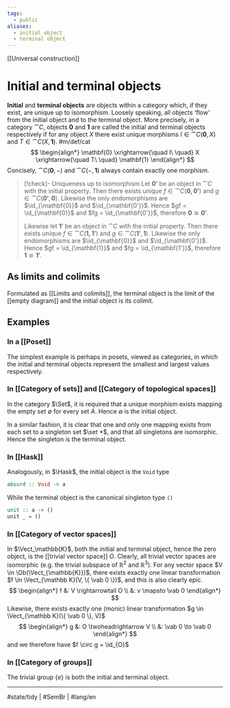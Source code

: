 ```yaml
---
tags:
  - public
aliases:
  - initial object
  - terminal object
---
```


[[Universal construction]]
# Initial and terminal objects

**Initial** and **terminal objects** are objects within a category which, if they exist, are unique up to isomorphism.
Loosely speaking, all objects ‘flow’ from the initial object and to the terminal object.
More precisely, in a category $\cat C$, objects $\mathbf{0}$ and $\mathbf{1}$ are called the initial and terminal objects respectively if for any object $X$ there exist unique morphisms $I \in \cat C(\mathbf{0}, X)$ and $T \in \cat C(X, \mathbf{1})$. #m/def/cat 
$$
\begin{align*}
\mathbf{0} \xrightarrow{\quad I\ \quad} X \xrightarrow{\quad T\ \quad} \mathbf{1}
\end{align*}
$$
Concisely, $\cat C(\mathbf{0},-)$ and $\cat C(-,\mathbf{1})$ always contain exactly one morphism.


> [!check]- Uniqueness up to isomorphism
> Let $\mathbf{0'}$ be an object in $\cat C$ with the initial property.
> Then there exists unique $f \in \cat C(\mathbf{0, \mathbf{0'}})$ and $g \in \cat C(\mathbf{0'},\mathbf{\mathbf{0}})$.
> Likewise the only endomorphisms are $\id_{\mathbf{0}}$ and $\id_{\mathbf{0'}}$.
> Hence $gf = \id_{\mathbf{0}}$ and $fg = \id_{\mathbf{0'}}$, therefore $\mathbf{0} \cong \mathbf{0'}$.
> 
> Likewise let $\mathbf{1'}$ be an object in $\cat C$ with the initial property.
> Then there exists unique $f \in \cat C(\mathbf{1, \mathbf{1'}})$ and $g \in \cat C(\mathbf{1'},\mathbf{\mathbf{1}})$.
> Likewise the only endomorphisms are $\id_{\mathbf{0}}$ and $\id_{\mathbf{0'}}$.
> Hence $gf = \id_{\mathbf{1}}$ and $fg = \id_{\mathbf{1'}}$, therefore $\mathbf{1} \cong \mathbf{1'}$.
> <span class="QED"/>

## As limits and colimits

Formulated as [[Limits and colimits]], the terminal object is the limit of the [[empty diagram]] and the initial object is its colimit.

## Examples
### In a [[Poset]]
The simplest example is perhaps in posets, viewed as categories, in which the initial and terminal objects represent the smallest and largest values respectively.

### In [[Category of sets]] and [[Category of topological spaces]]

In the category $\Set$, it is required that a unique morphism exists mapping the empty set $\emptyset$ for every set $A$. 
Hence $\emptyset$ is the initial object.

In a similar fashion, it is clear that one and only one mapping exists from each set to a singleton set $\set *$, 
and that all singletons are isomorphic. 
Hence the singleton is the terminal object.

### In [[Hask]]
Analogously, in $\Hask$, the initial object is the `Void` type

```haskell
absurd :: Void -> a
```

While the terminal object is the canonical singleton type `()`

```haskell
unit :: a -> ()
unit _ = ()
```

### In [[Category of vector spaces]]
In $\Vect_\mathbb{K}$, both the initial and terminal object, hence the zero object, 
is the [[trivial vector space]] $O$.
Clearly, all trivial vector spaces are isomorphic
(e.g. the trivial subspace of $\mathbb R^2$ and $\mathbb R^3$).
For any vector space $V \in \Ob(\Vect_{\mathbb{K}})$,
there exists exactly one linear transformation $f \in \Vect_{\mathbb K}(V, \{ \vab 0 \})$,
and this is also clearly epic.
$$
\begin{align*}
f &: V \rightarrowtail O \\
&: v \mapsto \vab 0
\end{align*}
$$
Likewise, there exists exactly one (monic) linear transformation $g \in \Vect_{\mathbb K}(\{ \vab 0 \}, V)$
$$
\begin{align*}
g &: O \twoheadrightarrow V \\
&: \vab 0 \to \vab 0
\end{align*}
$$
and we therefore have $f \circ g = \id_{O}$

### In [[Category of groups]]

The trivial group $\{ e \}$ is both the initial and terminal object.


---
#state/tidy | #SemBr | #lang/en 